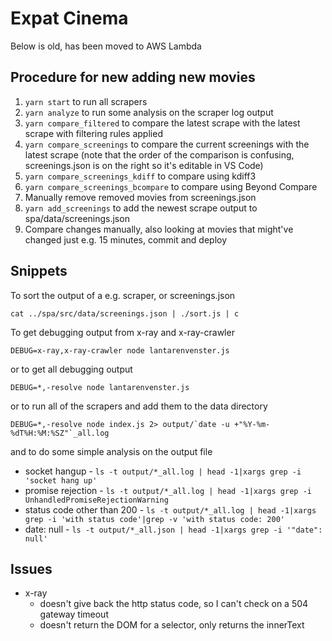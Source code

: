 # Expat Cinema

Below is old, has been moved to AWS Lambda

## Procedure for new adding new movies

1. `yarn start` to run all scrapers
1. `yarn analyze` to run some analysis on the scraper log output
1. `yarn compare_filtered` to compare the latest scrape with the latest scrape with filtering rules applied
1. `yarn compare_screenings` to compare the current screenings with the latest scrape (note that the order of the comparison is confusing, screenings.json is on the right so it's editable in VS Code)
1. `yarn compare_screenings_kdiff` to compare using kdiff3
1. `yarn compare_screenings_bcompare` to compare using Beyond Compare
1. Manually remove removed movies from screenings.json
1. `yarn add_screenings` to add the newest scrape output to spa/data/screenings.json
1. Compare changes manually, also looking at movies that might've changed just e.g. 15 minutes, commit and deploy

## Snippets

To sort the output of a e.g. scraper, or screenings.json

```
cat ../spa/src/data/screenings.json | ./sort.js | c
```

To get debugging output from x-ray and x-ray-crawler

```
DEBUG=x-ray,x-ray-crawler node lantarenvenster.js
```

or to get all debugging output

```
DEBUG=*,-resolve node lantarenvenster.js
```

or to run all of the scrapers and add them to the data directory

```
DEBUG=*,-resolve node index.js 2> output/`date -u +"%Y-%m-%dT%H:%M:%SZ"`_all.log
```

and to do some simple analysis on the output file

- socket hangup - `ls -t output/*_all.log | head -1|xargs grep -i 'socket hang up'`
- promise rejection - `ls -t output/*_all.log | head -1|xargs grep -i UnhandledPromiseRejectionWarning`
- status code other than 200 - `ls -t output/*_all.log | head -1|xargs grep -i 'with status code'|grep -v 'with status code: 200'`
- date: null - `ls -t output/*_all.json | head -1|xargs grep -i '"date": null'`

## Issues

- x-ray
  - doesn't give back the http status code, so I can't check on a 504 gateway timeout
  - doesn't return the DOM for a selector, only returns the innerText
